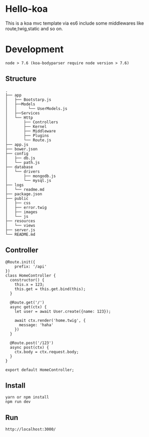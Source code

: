 # Hello-koa
This is a koa mvc template via es6 include some middlewares like route,twig,static and so on.

# Development
```
node > 7.6 (koa-bodyparser require node version > 7.6)
```
## Structure
```
.
├── app
│   ├── Bootstarp.js
│   ├──Models
│   │     └── UserModels.js
│   ├──Services
│   └── Http
│       ├── Controllers
│       ├── Kernel
│       ├── Middleware
│       ├── Plugins
│       └── Route.js
├── app.js
├── bower.json
├── config
│   ├── db.js
│   └── path.js
├── database
│   └── drivers
│       ├── mongodb.js
│       └── mysql.js
├── logs
│   └── readme.md
├── package.json
├── public
│   ├── css
│   ├── error.twig
│   ├── images
│   └── js
├── resources
│   └── views
├── server.js
└── README.md
```

## Controller
```
@Route.init({
    prefix: '/api'
})
class HomeController {
  constructor() {
    this.x = 123;
    this.get = this.get.bind(this);
  }

  @Route.get('/')
  async get(ctx) {
    let user = await User.create({name: 123});

    await ctx.render('home.twig', {
      message: 'haha'
    })
  }

  @Route.post('/123')
  async post(ctx) {
    ctx.body = ctx.request.body;
  }
}

export default HomeController;

```

## Install
```
yarn or npm install 
npm run dev
```

## Run
```
http://localhost:3000/
```

